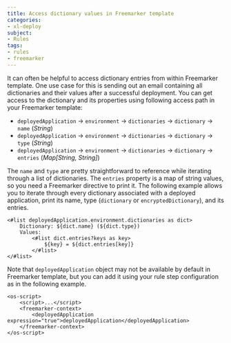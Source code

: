 ```yaml
---
title: Access dictionary values in Freemarker template
categories: 
- xl-deploy
subject:
- Rules
tags:
- rules
- freemarker
---
```


It can often be helpful to access dictionary entries from within Freemarker template. One use case for this is sending out an email containing all dictionaries and their values after a successful deployment. You can get access to the dictionary and its properties using following access path in your Freemarker template:

* `deployedApplication` &#8594; `environment` &#8594; `dictionaries` &#8594; `dictionary` &#8594; `name` (_String_)
* `deployedApplication` &#8594; `environment` &#8594; `dictionaries` &#8594; `dictionary` &#8594; `type` (_String_)
* `deployedApplication` &#8594; `environment` &#8594; `dictionaries` &#8594; `dictionary` &#8594; `entries` (_Map[String, String]_)

The `name` and `type` are pretty straightforward to reference while iterating through a list of dictionaries. The `entries` property is a map of string values, so you need a Freemarker directive to print it. The following example allows you to iterate through every dictionary associated with a deployed application, print its name, type (`dictionary` or `encryptedDictionary`), and its entries.

    <#list deployedApplication.environment.dictionaries as dict> 
        Dictionary: ${dict.name} (${dict.type}) 
        Values: 
            <#list dict.entries?keys as key> 
                ${key} = ${dict.entries[key]}
            </#list>
    </#list>

Note that `deployedApplication` object may not be available by default in Freemarker template, but you can add it using your rule step configuration as in the following example.

    <os-script>
        <script>...</script>
        <freemarker-context>
            <deployedApplication expression="true">deployedApplication</deployedApplication>
        </freemarker-context>
    </os-script>

